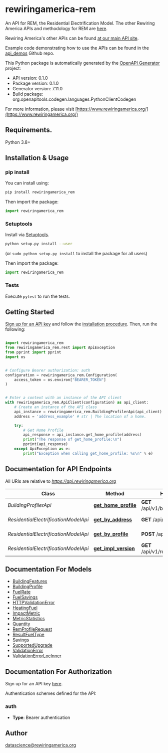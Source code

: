 # rewiringamerica-rem
An API for REM, the Residential Electrification Model.
        The other Rewiring America APIs and methodology for REM are [here](https://api.rewiringamerica.org/).

Rewiring America's other APIs can be found [at our main API site](https://api.rewiringamerica.org/).

Example code demonstrating how to use the APIs can be found in the [api_demos](https://github.com/rewiringamerica/api_demos) Github repo.

This Python package is automatically generated by the [OpenAPI Generator](https://openapi-generator.tech) project:

- API version: 0.1.0
- Package version: 0.1.0
- Generator version: 7.11.0
- Build package: org.openapitools.codegen.languages.PythonClientCodegen

For more information, please visit [https://www.rewiringamerica.org/](https://www.rewiringamerica.org/)

## Requirements.

Python 3.8+

## Installation & Usage
### pip install

You can install using:

```sh
pip install rewiringamerica_rem
```

Then import the package:
```python
import rewiringamerica_rem
```

### Setuptools

Install via [Setuptools](http://pypi.python.org/pypi/setuptools).

```sh
python setup.py install --user
```
(or `sudo python setup.py install` to install the package for all users)

Then import the package:
```python
import rewiringamerica_rem
```

### Tests

Execute `pytest` to run the tests.

## Getting Started

[Sign up for an API key](https://homes.rewiringamerica.org/api/developer-login) and follow the [installation procedure](#installation--usage).
Then, run the following:

```python

import rewiringamerica_rem
from rewiringamerica_rem.rest import ApiException
from pprint import pprint
import os


# Configure Bearer authorization: auth
configuration = rewiringamerica_rem.Configuration(
    access_token = os.environ["BEARER_TOKEN"]
)


# Enter a context with an instance of the API client
with rewiringamerica_rem.ApiClient(configuration) as api_client:
    # Create an instance of the API class
    api_instance = rewiringamerica_rem.BuildingProfilerApi(api_client)
    address = 'address_example' # str | The location of a home.

    try:
        # Get Home Profile
        api_response = api_instance.get_home_profile(address)
        print("The response of get_home_profile:\n")
        pprint(api_response)
    except ApiException as e:
        print("Exception when calling get_home_profile: %s\n" % e)

```

## Documentation for API Endpoints

All URIs are relative to *https://api.rewiringamerica.org*

Class | Method | HTTP request | Description
------------ | ------------- | ------------- | -------------
*BuildingProfilerApi* | [**get_home_profile**](docs/BuildingProfilerApi.md#get_home_profile) | **GET** /api/v1/building_profiler/home | Get Home Profile
*ResidentialElectrificationModelApi* | [**get_by_address**](docs/ResidentialElectrificationModelApi.md#get_by_address) | **GET** /api/v1/rem/address | Get By Address
*ResidentialElectrificationModelApi* | [**get_by_profile**](docs/ResidentialElectrificationModelApi.md#get_by_profile) | **POST** /api/v1/rem/profile | Get By Profile
*ResidentialElectrificationModelApi* | [**get_impl_version**](docs/ResidentialElectrificationModelApi.md#get_impl_version) | **GET** /api/v1/rem/server_version | Get Impl Version


## Documentation For Models

 - [BuildingFeatures](docs/BuildingFeatures.md)
 - [BuildingProfile](docs/BuildingProfile.md)
 - [FuelRate](docs/FuelRate.md)
 - [FuelSavings](docs/FuelSavings.md)
 - [HTTPValidationError](docs/HTTPValidationError.md)
 - [HeatingFuel](docs/HeatingFuel.md)
 - [ImpactMetric](docs/ImpactMetric.md)
 - [MetricStatistics](docs/MetricStatistics.md)
 - [Quantity](docs/Quantity.md)
 - [RemProfileRequest](docs/RemProfileRequest.md)
 - [ResultFuelType](docs/ResultFuelType.md)
 - [Savings](docs/Savings.md)
 - [SupportedUpgrade](docs/SupportedUpgrade.md)
 - [ValidationError](docs/ValidationError.md)
 - [ValidationErrorLocInner](docs/ValidationErrorLocInner.md)


<a id="documentation-for-authorization"></a>
## Documentation For Authorization

Sign up for an API key [here](https://homes.rewiringamerica.org/api/developer-login).

Authentication schemes defined for the API:
<a id="auth"></a>
### auth

- **Type**: Bearer authentication


## Author

datascience@rewiringamerica.org



